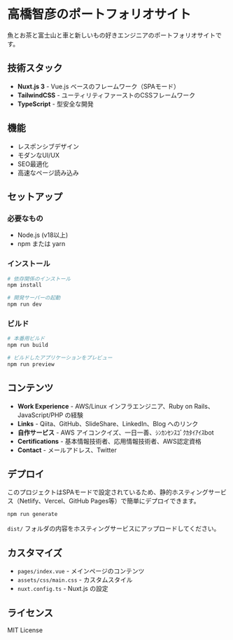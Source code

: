 # 高橋智彦のポートフォリオサイト

魚とお茶と富士山と車と新しいもの好きエンジニアのポートフォリオサイトです。

## 技術スタック

- **Nuxt.js 3** - Vue.js ベースのフレームワーク（SPAモード）
- **TailwindCSS** - ユーティリティファーストのCSSフレームワーク
- **TypeScript** - 型安全な開発

## 機能

- レスポンシブデザイン
- モダンなUI/UX
- SEO最適化
- 高速なページ読み込み

## セットアップ

### 必要なもの

- Node.js (v18以上)
- npm または yarn

### インストール

```bash
# 依存関係のインストール
npm install

# 開発サーバーの起動
npm run dev
```

### ビルド

```bash
# 本番用ビルド
npm run build

# ビルドしたアプリケーションをプレビュー
npm run preview
```

## コンテンツ

- **Work Experience** - AWS/Linux インフラエンジニア、Ruby on Rails、JavaScript/PHP の経験
- **Links** - Qiita、GitHub、SlideShare、LinkedIn、Blog へのリンク
- **自作サービス** - AWS アイコンクイズ、一日一善、ｼﾝｶﾝｾﾝｽｺﾞｸｶﾀｲｱｲｽbot
- **Certifications** - 基本情報技術者、応用情報技術者、AWS認定資格
- **Contact** - メールアドレス、Twitter

## デプロイ

このプロジェクトはSPAモードで設定されているため、静的ホスティングサービス（Netlify、Vercel、GitHub Pages等）で簡単にデプロイできます。

```bash
npm run generate
```

`dist/` フォルダの内容をホスティングサービスにアップロードしてください。

## カスタマイズ

- `pages/index.vue` - メインページのコンテンツ
- `assets/css/main.css` - カスタムスタイル
- `nuxt.config.ts` - Nuxt.js の設定

## ライセンス

MIT License
